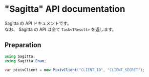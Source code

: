 
# "Sagitta" API documentation
Sagitta の API ドキュメントです。  
なお、 Sagitta の API は全て `Task<TResult>` を返します。


## Preparation

```csharp
using Sagitta;
using Sagitta.Enum;

var pixivClient = new PixivClient("CLIENT_ID", "CLIENT_SECRET");
```

